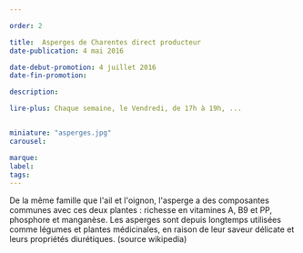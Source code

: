 ```yaml
---

order: 2

title:  Asperges de Charentes direct producteur
date-publication: 4 mai 2016

date-debut-promotion: 4 juillet 2016
date-fin-promotion:

description: 

lire-plus: Chaque semaine, le Vendredi, de 17h à 19h, ...


miniature: "asperges.jpg"
carousel: 

marque:
label: 
tags: 
---
```


<!--fin-excerpt-->
<!-- ******************************** -->
<!-- **** début contenu détaillé **** -->

De la même famille que l'ail et l'oignon, l'asperge a des composantes communes avec ces deux plantes : richesse en vitamines A, B9 et PP, phosphore et manganèse.
Les asperges sont depuis longtemps utilisées comme légumes et plantes médicinales, en raison de leur saveur délicate et leurs propriétés diurétiques. 
(source wikipedia)

<!-- **** fin contenu détaillé **** -->
<!-- ****************************** -->




